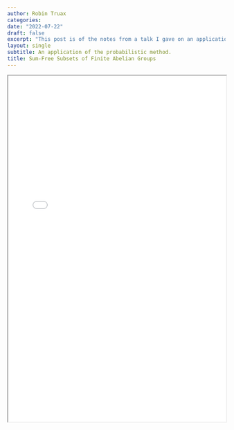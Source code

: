 ```yaml
---
author: Robin Truax
categories:
date: "2022-07-22"
draft: false
excerpt: "This post is of the notes from a talk I gave on an application of the probabilistic method to problems in algebra: the problem of being given a subset *S* of a finite abelian group *A*, and trying to find the largest subset *T* of *S* which is \"sum-free\". Here, we give a bound on the size of *T* in terms of *S*, and show that it is tight."
layout: single
subtitle: An application of the probabilistic method.
title: Sum-Free Subsets of Finite Abelian Groups
---
```


<iframe src="/posts/sum_free_subsets_of_finite_abelian_groups.pdf" width="100%" height="800px">
</iframe>